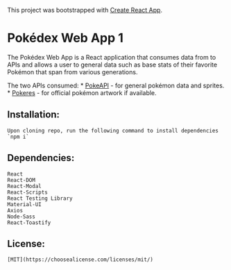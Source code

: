 This project was bootstrapped with [Create React App](https://github.com/facebook/create-react-app).

# Pokédex Web App 1
The Pokédex Web App is a React application that consumes data from to APIs and allows a user to general data such as base stats of their favorite Pokémon that span from various generations. 

The two APIs consumed: 
    * [PokeAPI](https://pokeapi.co/) - for general pokémon data and sprites.
    * [Pokeres](https://pokeres.bastionbot.org/) - for official pokémon artwork if available. 

## Installation:
    Upon cloning repo, run the following command to install dependencies
    `npm i`

## Dependencies:
    React
    React-DOM
    React-Modal
    React-Scripts
    React Testing Library
    Material-UI
    Axios
    Node-Sass
    React-Toastify

## License:
    [MIT](https://choosealicense.com/licenses/mit/)
